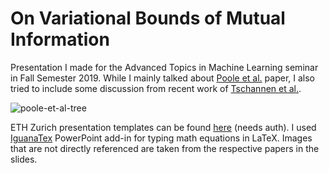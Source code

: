 # On Variational Bounds of Mutual Information

Presentation I made for the Advanced Topics in Machine Learning seminar in Fall Semester 2019. While I mainly talked about [Poole et al.](https://arxiv.org/abs/1905.06922) paper, I also tried to include some discussion from recent work of [Tschannen et al.](https://arxiv.org/abs/1907.13625).

![poole-et-al-tree](C:\Users\Doruk\Documents\GitHub\eth-atml-fall19\images\poole-et-al-tree.jpg)

ETH Zurich presentation templates can be found [here](https://ethz.ch/services/en/service/communication/corporate-design/templates-for-creative-design/presentation.html) (needs auth). I used [IguanaTex](http://www.jonathanleroux.org/software/iguanatex/) PowerPoint add-in for typing math equations in  LaTeX. Images that are not directly referenced are taken from the respective papers in the slides.